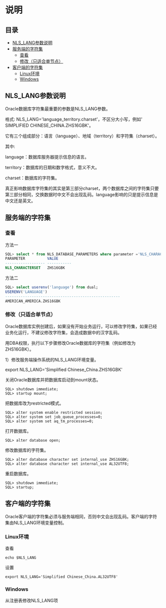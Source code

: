 # 说明

## 目录

-   [NLS\_LANG参数说明](#NLS_LANG参数说明)
-   [服务端的字符集](#服务端的字符集)
    -   [查看](#查看)
    -   [修改（只适合单节点）](#修改只适合单节点)
-   [客户端的字符集](#客户端的字符集)
    -   [Linux环境](#Linux环境)
    -   [Windows](#Windows)

## NLS\_LANG参数说明

Oracle数据库字符集最重要的参数是NLS\_LANG参数。

格式: NLS\_LANG='language\_territory.charset'，不区分大小写，例如' SIMPLIFIED CHINESE\_CHINA.ZHS16GBK'。

它有三个组成部分：语言（language）、地域（territory）和字符集（charset）。

其中:

language：数据库服务器提示信息的语言。

territory：数据库的日期和数字格式，意义不大。

charset：数据库的字符集。

真正影响数据库字符集的其实是第三部分charset，两个数据库之间的字符集只要第三部分相同，交换数据时中文不会出现乱码。language影响的只是提示信息是中文还是英文。

## 服务端的字符集

### 查看

方法一

```sql
SQL> select * from NLS_DATABASE_PARAMETERS where parameter ='NLS_CHARACTERSET';
PARAMETER          VALUE
------------------ -----------
NLS_CHARACTERSET   ZHS16GBK
```

方法二

```sql
SQL> select userenv('language') from dual;
USERENV('LANGUAGE')
----------------------------------------------------
AMERICAN_AMERICA.ZHS16GBK
```

### 修改（只适合单节点）

Oracle数据库实例创建后，如果没有开始业务运行，可以修改字符集，如果已经业务化运行，不建议修改字符集，会造成数据中的汉字乱码。

用DBA权限，执行以下步骤修改Oracle数据库的字符集（例如修改为ZHS16GBK）。

1）修改服务端操作系统的NLS\_LANG环境变量。

export NLS\_LANG='Simplified Chinese\_China.ZHS16GBK'

关闭Oracle数据库并把数据库启动到mount状态。

```纯文本
SQL> shutdown immediate;
SQL> startup mount;
```

把数据库改为restricted模式。

```纯文本
SQL> alter system enable restricted session;
SQL> alter system set job_queue_processes=0;
SQL> alter system set aq_tm_processes=0;
```

打开数据库。

```纯文本
SQL> alter database open;
```

修改数据库的字符集。

```纯文本
SQL> alter database character set internal_use ZHS16GBK;
SQL> alter database character set internal_use AL32UTF8;
```

重启数据库。

```纯文本
SQL> shutdown immediate;
SQL> startup;
```

## 客户端的字符集

Oracle客户端的字符集必须与服务端相同，否则中文会出现乱码。客户端的字符集由NLS\_LANG环境变量控制。

### Linux环境

查看

```纯文本
echo $NLS_LANG
```

设置

```纯文本
export NLS_LANG='Simplified Chinese_China.AL32UTF8'
```

### Windows

从注册表修改NLS\_LANG项
